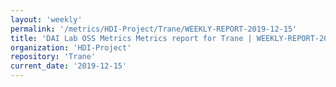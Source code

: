 ```yaml
---
layout: 'weekly'
permalink: '/metrics/HDI-Project/Trane/WEEKLY-REPORT-2019-12-15'
title: 'DAI Lab OSS Metrics Metrics report for Trane | WEEKLY-REPORT-2019-12-15'
organization: 'HDI-Project'
repository: 'Trane'
current_date: '2019-12-15'
---
```

